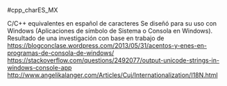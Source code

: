 #cpp_charES_MX

C/C++ equivalentes en español de caracteres 
Se diseñó para su uso con Windows (Aplicaciones de símbolo de Sistema o Consola en Windows).
Resultado de una investigación con base en trabajo de 
https://blogconclase.wordpress.com/2013/05/31/acentos-y-enes-en-programas-de-consola-de-windows/
https://stackoverflow.com/questions/2492077/output-unicode-strings-in-windows-console-app
http://www.angelikalanger.com/Articles/Cuj/Internationalization/I18N.html

